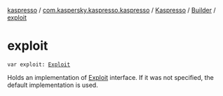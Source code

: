 [kaspresso](../../../index.md) / [com.kaspersky.kaspresso.kaspresso](../../index.md) / [Kaspresso](../index.md) / [Builder](index.md) / [exploit](./exploit.md)

# exploit

`var exploit: `[`Exploit`](../../../com.kaspersky.kaspresso.device.exploit/-exploit/index.md)

Holds an implementation of [Exploit](../../../com.kaspersky.kaspresso.device.exploit/-exploit/index.md) interface. If it was not specified, the default implementation is used.

